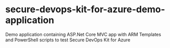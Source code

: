 # secure-devops-kit-for-azure-demo-application
Demo application containing ASP.Net Core MVC app with ARM Templates and PowerShell scripts to test Secure DevOps Kit for Azure
